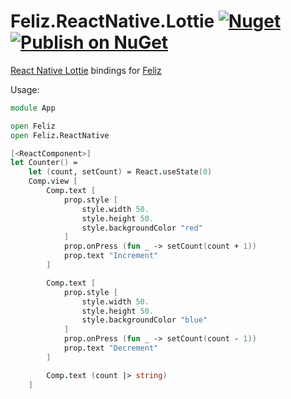 # Feliz.ReactNative.Lottie [![Nuget](https://img.shields.io/nuget/v/Feliz.ReactNative.Lottie.svg?maxAge=0&colorB=brightgreen)](https://www.nuget.org/packages/Feliz.ReactNative.Lottie) [![Publish on NuGet](https://github.com/carne8/Feliz.ReactNative.Lottie/actions/workflows/publish.yml/badge.svg)](https://github.com/carne8/Feliz.ReactNative.Lottie/actions/workflows/publish.yml)

[React Native Lottie](https://github.com/lottie-react-native/lottie-react-native) bindings for [Feliz](https://github.com/Zaid-Ajaj/Feliz)

Usage:

```fsharp
module App

open Feliz
open Feliz.ReactNative

[<ReactComponent>]
let Counter() =
    let (count, setCount) = React.useState(0)
    Comp.view [
        Comp.text [
            prop.style [
                style.width 50.
                style.height 50.
                style.backgroundColor "red"
            ]
            prop.onPress (fun _ -> setCount(count + 1))
            prop.text "Increment"
        ]

        Comp.text [
            prop.style [
                style.width 50.
                style.height 50.
                style.backgroundColor "blue"
            ]
            prop.onPress (fun _ -> setCount(count - 1))
            prop.text "Decrement"
        ]

        Comp.text (count |> string)
    ]
```
